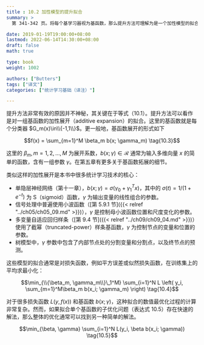 ```yaml
---
title : 10.2 加性模型的提升拟合
summary: >
  第 341-342 页。将每个基学习器视为基函数，那么提升方法可理解为是一个加性模型的拟合。

date: 2019-01-19T19:00:00+08:00
lastmod: 2022-06-14T14:30:00+08:00
draft: false
math: true

type: book
weight: 1002

authors: ["Butters"]
tags: ["译文"]
categories: ["统计学习基础（译注）"]

---
```


提升方法非常有效的原因并不神秘，其关键在于等式（10.1）。提升方法可以看作是对一组基函数的加性展开（additive expansion）的拟合。这里的基函数就是每个分类器 $G_m(x)\in\\{-1,1\\}$。更一般地，基函数展开的形式如下

$$f(x) = \sum_{m=1}^M \beta_m b(x; \gamma_m) \tag{10.3}$$

这里的 $\beta_m,m=1,2,\dots,M$ 为展开系数，$b(x;\gamma)\in\mathcal{R}$ 通常为输入多维向量 $x$ 的简单的函数，含有一组参数 $\gamma$。在第五章有更多关于基函数拓展的细节。

类似这样的加性展开是本书中很多统计学习技术的核心：

- 单隐层神经网络（第十一章），$b(x;\gamma)=\sigma(\gamma_0+\gamma_1^Tx)$，其中的 $\sigma(t)=1/(1+e^{−t})$ 为 S（sigmoid）函数，$\gamma$ 为输出变量的线性组合的参数。
- 信号处理中普遍使用小波函数（[第 5.9.1 节]({{< relref "../ch05/ch05_09.md" >}})），$\gamma$ 是控制母小波函数位置和尺度变化的参数。
- 多变量自适应回归样条（[第 9.4 节]({{< relref "../ch09/ch09_04.md" >}})）使用了截幂（truncated-power）样条基函数，$\gamma$ 为控制节点的变量和位置的参数。
- 树模型中，$\gamma$ 参数中包含了内部节点处的分割变量和分割点，以及终节点的预测。

这些模型的拟合通常是对损失函数，例如平方误差或似然损失函数，在训练集上的平均求最小化：

$$\min_{\\{\beta_m, \gamma_m\\}\_1^M} \sum_{i=1}^N
L \left( y_i, \sum_{m=1}^M\beta_m b(x_i; \gamma_m) \right)
\tag{10.4}$$

对于很多损失函数 $L(y,f (x))$ 和基函数 $b(x;\gamma)$，这种拟合的数值最优化过程的计算非常复杂。然而，如果拟合单个基函数的子优化问题（表达式 10.5）存在快速的解法，那么整体的优化通常可以找到另一种简单的解法。

$$\min_{\beta, \gamma} \sum_{i=1}^N L(y_i, \beta b(x_i; \gamma))
\tag{10.5}$$